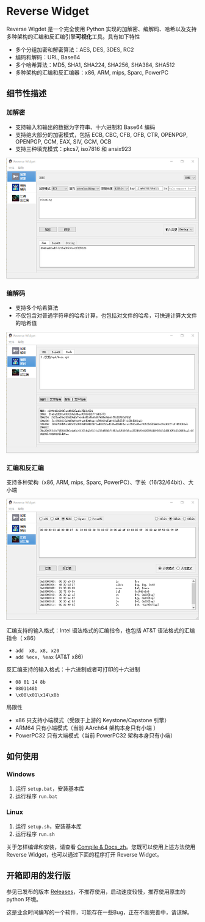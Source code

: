 # Reverse Widget
Reverse Wigdet 是一个完全使用 Python 实现的加解密、编解码、哈希以及支持多种架构的汇编和反汇编引擎**可视化**工具。具有如下特性
- 多个分组加密和解密算法：AES, DES, 3DES, RC2
- 编码和解码：URL, Base64
- 多个哈希算法：MD5, SHA1, SHA224, SHA256, SHA384, SHA512
- 多种架构的汇编和反汇编器：x86, ARM, mips, Sparc, PowerPC

## 细节性描述

### 加解密

- 支持输入和输出的数据为字符串、十六进制和 Base64 编码
- 支持绝大部分的加密模式，包括 ECB, CBC, CFB, OFB, CTR, OPENPGP, OPENPGP, CCM, EAX, SIV, GCM, OCB
- 支持三种填充模式：pkcs7, iso7816 和 ansix923

![encrypt_zh](images/encrypt_zh.png)



### 编解码

- 支持多个哈希算法
- 不仅包含对普通字符串的哈希计算，也包括对文件的哈希，可快速计算大文件的哈希值

![hash_zh](images/hash_zh.png)



### 汇编和反汇编

支持多种架构（x86, ARM, mips, Sparc, PowerPC）、字长（16/32/64bit）、大小端

![disasm_zh](images/disasm_zh.png)

汇编支持的输入格式：Intel 语法格式的汇编指令，也包括 AT&T 语法格式的汇编指令（ x86）
- `add  x8, x8, x20`
- `add %ecx, %eax` (AT&T x86)

反汇编支持的输入格式：十六进制或者可打印的十六进制

- `08 01 14 8b`   
- `0801148b`
- `\x08\x01\x14\x8b`

局限性

- x86 只支持小端模式（受限于上游的 Keystone/Capstone 引擎）
- ARM64 只有小端模式（当前 AArch64 架构本身只有小端 ）
- PowerPC32 只有大端模式（当前 PowerPC32 架构本身只有小端）

## 如何使用

### Windows

1. 运行 `setup.bat`，安装基本库
2. 运行程序 `run.bat`

### Linux

1. 运行 `setup.sh`，安装基本库
2. 运行程序 `run.sh`

关于怎样编译和安装，请查看 [Compile & Docs_zh](https://github.com/liyansong2018/ReverseWidget/wiki/Compile-&-Docs_zh)。您既可以使用上述方法使用 Reverse Widget，也可以通过下面的程序打开 Reverse Widget。

## 开箱即用的发行版

参见已发布的版本 [Releases](https://github.com/liyansong2018/ReverseWidget/releases)，不推荐使用，启动速度较慢，推荐使用原生的 python 环境。


这是业余时间编写的一个软件，可能存在一些Bug，正在不断完善中，请谅解。